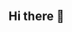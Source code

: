 ## Hi there 👋

<!--
**florencemei24-ops/Florencemei24-ops** is a ✨ _special_ ✨ repository because its `README.md` (this file) appears on your GitHub profile.

Here are some ideas to get you started:

- 🔭 I’m currently a student learning programming .
- 🌱 I’m currently learning coding , HTML, node JavaScript etc
- 👯 I’m looking to collaborate on matters about codes ...
- 🤔 I’m looking for help with ...
- 💬 Ask me about ..
- 📫 How to reach me:  Twitter,facebook, Instagram.
- 😄 Pronouns ...
- ⚡ Fun fact:i like nature walks ,reading books,...
-->
